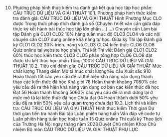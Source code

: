 10. Phương pháp hình thức kiểm tra đánh giá kết quả học tập học phần: CẤU TRÚC DỮ LIỆU VÀ GIẢI THUẬT
10.1. Phương pháp hình thức kiểm tra đánh giá: CẤU TRÚC DỮ LIỆU VÀ GIẢI THUẬT Hình Phương Mục CLO được Trọng thức pháp đích đánh giá số (Chuyên (Viết vấn cần giữa đáp thực kỳ kết hành bài thúc học tập lớn phần ...) ...) Chuyên cần Làm bài tập Đánh giá CLO1 CLO2 10% hàng tuần mức độ CLO3 CLO4 và các nội chuyên cần CLO7 dung online khả năng tự học. Giữa kỳ Thi lập Đánh giá kỹ CLO1 CLO2 30% trình. năng và CLO3 CLO4 kiến thức CLO6 CLO8 Quiz online tại website học phần. Thi kết Thi viết Đánh giá CLO1 CLO2 60% thúc học kiến thức CLO3 CLO5 phần tổng hợp CLO6 CLO8 đạt được khi kết thúc học phần Tổng: 100% CẤU TRÚC DỮ LIỆU VÀ GIẢI THUẬT 10.2. Tiêu chí đánh giá: CẤU TRÚC DỮ LIỆU VÀ GIẢI THUẬT Mức chất lượng Thang điểm Mô tả mức chất lượngYêu cầu Xuất sắc 910 Hoàn thành tốt các yêu cầu đề ra thể hiện khả năng vận dụng thành thạo các kiến thức đã học
Khá giỏi 78 Hoàn thành khoảng 7080% các yêu cầu đề ra thể hiện khả năng vận dụng cơ bản các kiến thức đã học
Đạt 56 Hoàn thành khoảng 5060% các yêu cầu đề ra mới dừng lại ở mức mô tả lại kiến thức đã học
Chưa đạt 04 Hoàn thành dưới 50% yêu cầu đề ra trên 50% yêu cầu quan trọng chưa đạt
10.3. Lịch thi và kiểm tra: CẤU TRÚC DỮ LIỆU VÀ GIẢI THUẬT Hình thức kiểm Thời gian Dự thời gian tiến tra hành Bài tập Luân phiên hàng tuần Vấn đáp về code tự Luân phiên hàng tuần học hoặc tuần 15 Quiz online Thi cuối kỳ Theo lịch của Trường Hà Nội ngày tháng năm 2023 Duyệt Chủ nhiệm Khoa Chủ nhiệm Bộ môn CẤU TRÚC DỮ LIỆU VÀ GIẢI THUẬT
PHỤ LỤC